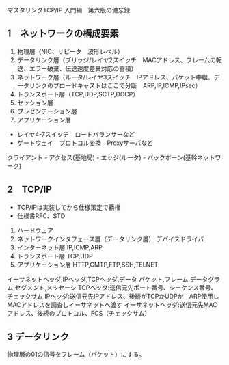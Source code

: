 マスタリングTCP/IP 入門編　第六版の備忘録

## 1　ネットワークの構成要素
1. 物理層（NIC、リピータ　波形レベル）
1. データリンク層（ブリッジ/レイヤ2スイッチ　MACアドレス、フレームの転送、エラー破棄、伝送速度差異対応の蓄積）
1. ネットワーク層（ルータ/レイヤ3スイッチ　IPアドレス、パケット中継、データリンクのブロードキャストはここで分断　ARP,IP,ICMP,IPsec）
1. トランスポート層（TCP,UDP,SCTP,DCCP）
1. セッション層
1. プレゼンテーション層
1. アプリケーション層

- レイヤ4-7スイッチ　ロードバランサーなど
- ゲートウェイ　プロトコル変換　Proxyサーバなど

クライアント - アクセス(基地局) - エッジ(ルータ) - バックボーン(基幹ネットワーク)

## 2　TCP/IP
 - TCP/IPは実装してから仕様策定で覇権
 - 仕様書RFC、STD
 
1. ハードウェア
1. ネットワークインタフェース層（データリンク層） デバイスドライバ
1. インターネット層 IP,ICMP,ARP
1. トランスポート層 TCP,UDP
1. アプリケーション層 HTTP,CMTP,FTP,SSH,TELNET

イーサネットヘッダ,IPヘッダ,TCPヘッダ,データ
パケット,フレーム,データグラム,セグメント,メッセージ
TCPヘッダ:送信元先ポート番号、シーケンス番号、チェックサム
IPヘッダ:送信元先IPアドレス、後続がTCPかUDPか　ARP使用しMACアドレスを調査しイーサネットへ渡す
イーサネットヘッダ:送信元先MACアドレス、後続のプロトコル、FCS（チェックサム）

## 3 データリンク
物理層の01の信号をフレーム（パケット）にする。
